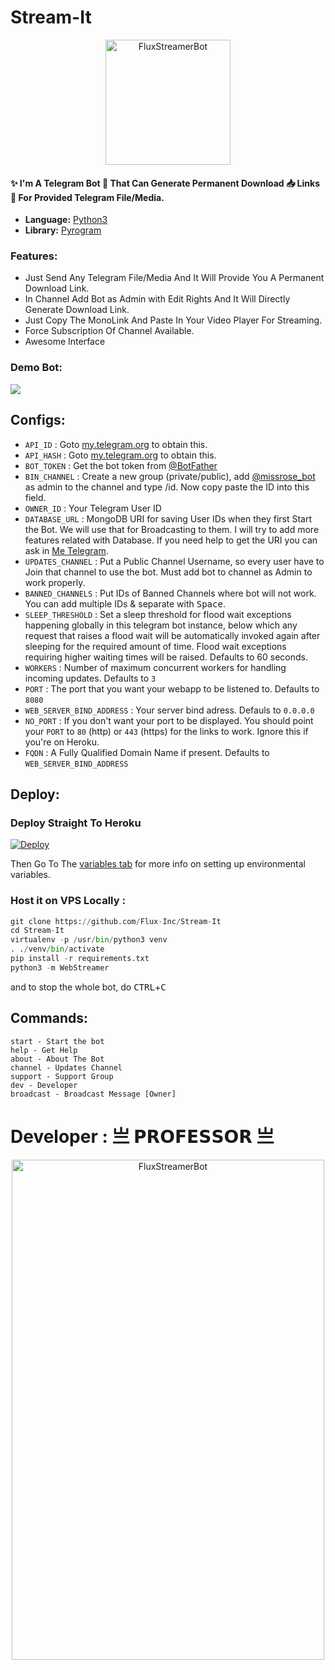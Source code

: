 # <p align="center"><h1> Stream-It </h1></p>
<p align="center">
    <a href="https://t.me/streamer_fluxbot/">
        <img src="https://telegra.ph/file/568dc6e14c0fb1cf56666.png" height="200" width="200" alt="FluxStreamerBot">
    </a>
</p>
<h4> ✨ I'm A Telegram Bot 🤖 That Can Generate Permanent Download 📥 Links 📎 For Provided Telegram File/Media.</h4>

* **Language:** [Python3](https://www.python.org)
* **Library:** [Pyrogram](https://docs.pyrogram.org)

### Features:
- Just Send Any Telegram File/Media And It Will Provide You A Permanent Download Link.
- In Channel Add Bot as Admin with Edit Rights And It Will Directly Generate Download Link.
- Just Copy The MonoLink And Paste In Your Video Player For Streaming.
- Force Subscription Of Channel Available.
- Awesome Interface

### Demo Bot:
<a href="https://t.me/streamer_fluxbot/"><img src="https://img.shields.io/badge/Demo-Telegram%20Bot-blue.svg?logo=telegram"></a>

## Configs:
- `API_ID` : Goto [my.telegram.org](https://my.telegram.org) to obtain this.
- `API_HASH` : Goto [my.telegram.org](https://my.telegram.org) to obtain this.
- `BOT_TOKEN` : Get the bot token from [@BotFather](https://telegram.dog/BotFather)
- `BIN_CHANNEL` : Create a new group (private/public), add [@missrose_bot](https://telegram.dog/MissRose_bot) as admin to the channel and type /id. Now copy paste the ID into this field.
- `OWNER_ID` : Your Telegram User ID
- `DATABASE_URL` : MongoDB URI for saving User IDs when they first Start the Bot. We will use that for Broadcasting to them. I will try to add more features related with Database. If you need help to get the URI you can ask in [Me Telegram](https://t.me/rulebreakerzzz).
- `UPDATES_CHANNEL` : Put a Public Channel Username, so every user have to Join that channel to use the bot. Must add bot to channel as Admin to work properly.
- `BANNED_CHANNELS` : Put IDs of Banned Channels where bot will not work. You can add multiple IDs & separate with <kbd>Space</kbd>.
- `SLEEP_THRESHOLD` : Set a sleep threshold for flood wait exceptions happening globally in this telegram bot instance, below which any request that raises a flood wait will be automatically invoked again after sleeping for the required amount of time. Flood wait exceptions requiring higher waiting times will be raised. Defaults to 60 seconds.
- `WORKERS` : Number of maximum concurrent workers for handling incoming updates. Defaults to `3`
- `PORT` : The port that you want your webapp to be listened to. Defaults to `8080`
- `WEB_SERVER_BIND_ADDRESS` : Your server bind adress. Defauls to `0.0.0.0`
- `NO_PORT` : If you don't want your port to be displayed. You should point your `PORT` to `80` (http) or `443` (https) for the links to work. Ignore this if you're on Heroku.
- `FQDN` :  A Fully Qualified Domain Name if present. Defaults to `WEB_SERVER_BIND_ADDRESS` </details>


## Deploy:

### Deploy Straight To Heroku

[![Deploy](https://www.herokucdn.com/deploy/button.svg)](https://heroku.com/deploy?template=https://github.com/Flux-Inc/Stream-It/)

Then Go To The <a href="#mandatory-vars">variables tab</a> for more info on setting up environmental variables. </details>

### Host it on VPS Locally :


```py
git clone https://github.com/Flux-Inc/Stream-It
cd Stream-It
virtualenv -p /usr/bin/python3 venv
. ./venv/bin/activate
pip install -r requirements.txt
python3 -m WebStreamer
```
and to stop the whole bot,
 do <kbd>CTRL</kbd>+<kbd>C</kbd>

## Commands:
```
start - Start the bot
help - Get Help
about - About The Bot
channel - Updates Channel
support - Support Group
dev - Developer
broadcast - Broadcast Message [Owner]

```
# Developer : 亗 𝗣𝗥𝗢𝗙𝗘𝗦𝗦𝗢𝗥 亗 
<p align="center">
    <a href="https://t.me/rulebreakerzzz/">
        <img src="https://telegra.ph/file/0c04d249c7d383cd1f8d8.png" height="800" width="500" alt="FluxStreamerBot">
    </a>
</p>

